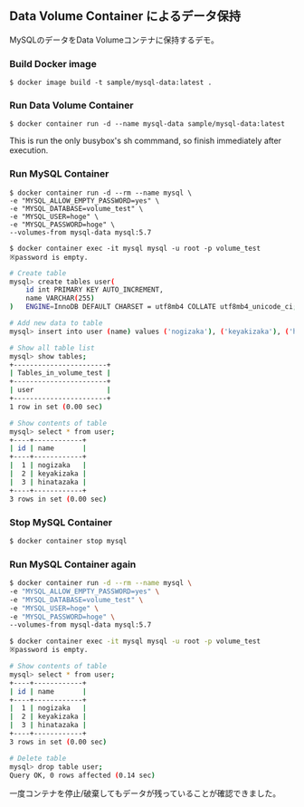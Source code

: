 ## Data Volume Container によるデータ保持

MySQLのデータをData Volumeコンテナに保持するデモ。

### Build Docker image

```
$ docker image build -t sample/mysql-data:latest .
```

### Run Data Volume Container

```
$ docker container run -d --name mysql-data sample/mysql-data:latest
```

This is run the only busybox's sh commmand, so finish immediately after execution.

### Run MySQL Container

```
$ docker container run -d --rm --name mysql \
-e "MYSQL_ALLOW_EMPTY_PASSWORD=yes" \
-e "MYSQL_DATABASE=volume_test" \
-e "MYSQL_USER=hoge" \
-e "MYSQL_PASSWORD=hoge" \
--volumes-from mysql-data mysql:5.7

$ docker container exec -it mysql mysql -u root -p volume_test
※password is empty.
```


```sh
# Create table
mysql> create tables user(
    id int PRIMARY KEY AUTO_INCREMENT,
    name VARCHAR(255)
)   ENGINE=InnoDB DEFAULT CHARSET = utf8mb4 COLLATE utf8mb4_unicode_ci; 

# Add new data to table
mysql> insert into user (name) values ('nogizaka'), ('keyakizaka'), ('hinatazaka');

# Show all table list
mysql> show tables;
+-----------------------+
| Tables_in_volume_test |
+-----------------------+
| user                  |
+-----------------------+
1 row in set (0.00 sec)

# Show contents of table
mysql> select * from user;
+----+------------+
| id | name       |
+----+------------+
|  1 | nogizaka   |
|  2 | keyakizaka |
|  3 | hinatazaka |
+----+------------+
3 rows in set (0.00 sec)
```

### Stop MySQL Container

```sh
$ docker container stop mysql
```

### Run MySQL Container again

```sh
$ docker container run -d --rm --name mysql \
-e "MYSQL_ALLOW_EMPTY_PASSWORD=yes" \
-e "MYSQL_DATABASE=volume_test" \
-e "MYSQL_USER=hoge" \
-e "MYSQL_PASSWORD=hoge" \
--volumes-from mysql-data mysql:5.7

$ docker container exec -it mysql mysql -u root -p volume_test
※password is empty.
```

```sh
# Show contents of table
mysql> select * from user;
+----+------------+
| id | name       |
+----+------------+
|  1 | nogizaka   |
|  2 | keyakizaka |
|  3 | hinatazaka |
+----+------------+
3 rows in set (0.00 sec)

# Delete table
mysql> drop table user;
Query OK, 0 rows affected (0.14 sec)

```

一度コンテナを停止/破棄してもデータが残っていることが確認できました。